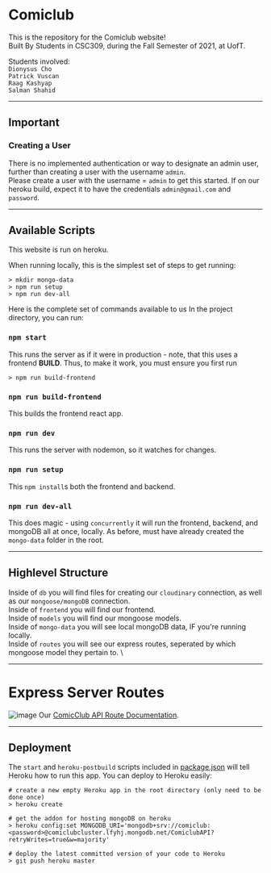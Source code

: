 # Comiclub

This is the repository for the Comiclub website! \
Built By Students in CSC309, during the Fall Semester of 2021, at UofT.

Students involved: \
`Dionysus Cho` \
`Patrick Vuscan` \
`Raag Kashyap` \
`Salman Shahid`
___
## Important

### Creating a User

There is no implemented authentication or way to designate an admin user, further than creating a user with the username `admin`. \
Please create a user with the username = `admin` to get this started. If on our heroku build, expect it to have the credentials `admin@gmail.com` and `password`.

___
## Available Scripts


This website is run on heroku.

When running locally, this is the simplest set of steps to get running:
```
> mkdir mongo-data
> npm run setup
> npm run dev-all
```

Here is the complete set of commands available to us
In the project directory, you can run:

### `npm start`

This runs the server as if it were in production - note, that this uses a frontend **BUILD**. Thus, to make it work, you must ensure you first run
```
> npm run build-frontend
```

### `npm run build-frontend`

This builds the frontend react app.

### `npm run dev`

This runs the server with nodemon, so it watches for changes.

### `npm run setup`

This `npm install`s both the frontend and backend.

### `npm run dev-all`

This does magic - using `concurrently` it will run the frontend, backend, and mongoDB all at once, locally. As before, must have already created the `mongo-data` folder in the root.

___
## Highlevel Structure

Inside of `db` you will find files for creating our `cloudinary` connection, as well as our `mongoose/mongoDB` connection. \
Inside of `frontend` you will find our frontend. \
Inside of `models` you will find our mongoose models. \
Inside of `mongo-data` you will see local mongoDB data, IF you're running locally. \
Inside of `routes` you will see our express routes, seperated by which mongoose model they pertain to. \

___

# Express Server Routes
![image](https://user-images.githubusercontent.com/6611743/145127196-98b9bc1b-16f9-4876-9517-a214740c545c.png)
Our [ComicClub API Route Documentation](https://documenter.getpostman.com/view/10028200/UVJk9sAJ).

___
## Deployment

The `start` and `heroku-postbuild` scripts included in [package.json](package.json) will tell Heroku how to run this app. You can deploy to Heroku easily:

```
# create a new empty Heroku app in the root directory (only need to be done once)
> heroku create

# get the addon for hosting mongoDB on heroku
> heroku config:set MONGODB_URI='mongodb+srv://comiclub:<password>@comiclubcluster.lfyhj.mongodb.net/ComiclubAPI?retryWrites=true&w=majority'

# deploy the latest committed version of your code to Heroku
> git push heroku master
```
